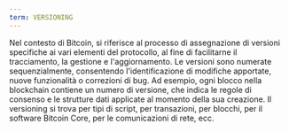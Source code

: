 ```yaml
---
term: VERSIONING
---
```


Nel contesto di Bitcoin, si riferisce al processo di assegnazione di versioni specifiche ai vari elementi del protocollo, al fine di facilitarne il tracciamento, la gestione e l'aggiornamento. Le versioni sono numerate sequenzialmente, consentendo l'identificazione di modifiche apportate, nuove funzionalità o correzioni di bug. Ad esempio, ogni blocco nella blockchain contiene un numero di versione, che indica le regole di consenso e le strutture dati applicate al momento della sua creazione. Il versioning si trova per tipi di script, per transazioni, per blocchi, per il software Bitcoin Core, per le comunicazioni di rete, ecc.